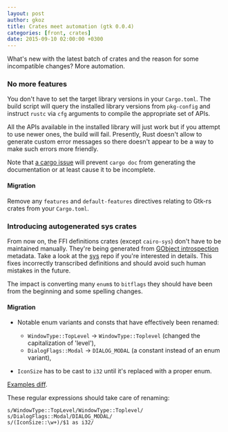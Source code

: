```yaml
---
layout: post
author: gkoz
title: Crates meet automation (gtk 0.0.4)
categories: [front, crates]
date: 2015-09-10 02:00:00 +0300
---
```


What's new with the latest batch of crates and the reason for some
incompatible changes? More automation.


### No more features

You don't have to set the target library versions in your `Cargo.toml`.
The build script will query the installed library versions from `pkg-config`
and instruct `rustc` via `cfg` arguments to compile the appropriate set of APIs.

All the APIs available in the installed library will just work but if you
attempt to use newer ones, the build will fail. Presently, Rust doesn't allow
to generate custom error messages so there doesn't appear to be a way to make
such errors more friendly.

Note that [a cargo issue][cargo-issue] will prevent `cargo doc` from generating the
documentation or at least cause it to be incomplete.

#### Migration

Remove any `features` and `default-features` directives relating to Gtk-rs
crates from your `Cargo.toml`.


### Introducing autogenerated sys crates

From now on, the FFI definitions crates (except `cairo-sys`) don't have to
be maintained manually. They're being generated from [GObject introspection][GI]
metadata. Take a look at the [sys] repo if you're interested in details.
This fixes incorrectly transcribed definitions and should avoid such human
mistakes in the future.

The impact is converting many `enum`s to `bitflags` they should have been
from the beginning and some spelling changes.

#### Migration

 * Notable enum variants and consts that have effectively been renamed:
   * `WindowType::TopLevel` -> `WindowType::Toplevel` (changed the capitalization of 'level'),
   * `DialogFlags::Modal` -> `DIALOG_MODAL` (a constant instead of an enum variant),

 * `IconSize` has to be cast to `i32` until it's replaced with a proper enum.

[Examples diff](https://github.com/gtk-rs/examples/commit/954c7559fb8a7471bf0bda479c4df258276e38e1).

These regular expressions should take care of renaming:

    s/WindowType::TopLevel/WindowType::Toplevel/
    s/DialogFlags::Modal/DIALOG_MODAL/
    s/(IconSize::\w+)/$1 as i32/


[cargo-issue]: https://github.com/rust-lang/cargo/issues/1980
[GI]: https://wiki.gnome.org/Projects/GObjectIntrospection
[sys]: https://github.com/gtk-rs/sys
